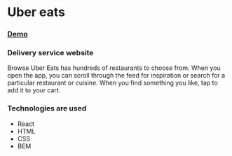 # Uber eats

### [Demo](http://uber-eats-ruchkovlad.surge.sh/)

### Delivery service website

Browse
Uber Eats has hundreds of restaurants to choose from. 
When you open the app, you can scroll through the feed for inspiration or search for a particular restaurant or cuisine. 
When you find something you like, tap to add it to your cart.

### Technologies are used
- React
- HTML
- CSS
- BEM

